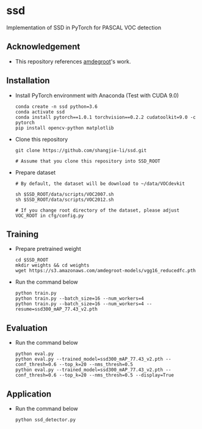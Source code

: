 # ssd

Implementation of SSD in PyTorch for PASCAL VOC detection

## Acknowledgement
 - This repository references [amdegroot](https://github.com/amdegroot/ssd.pytorch)'s work.

## Installation
 - Install PyTorch environment with Anaconda (Test with CUDA 9.0)
   ```
   conda create -n ssd python=3.6
   conda activate ssd
   conda install pytorch==1.0.1 torchvision==0.2.2 cudatoolkit=9.0 -c pytorch
   pip install opencv-python matplotlib
   ```
 - Clone this repository
   ```
   git clone https://github.com/shangjie-li/ssd.git
   
   # Assume that you clone this repository into SSD_ROOT
   ```
 - Prepare dataset
   ```
   # By default, the dataset will be download to ~/data/VOCdevkit
   
   sh $SSD_ROOT/data/scripts/VOC2007.sh
   sh $SSD_ROOT/data/scripts/VOC2012.sh
   
   # If you change root directory of the dataset, please adjust VOC_ROOT in cfg/config.py
   ```

## Training
 - Prepare pretrained weight
   ```
   cd $SSD_ROOT
   mkdir weights && cd weights
   wget https://s3.amazonaws.com/amdegroot-models/vgg16_reducedfc.pth
   ```
 - Run the command below
   ```
   python train.py
   python train.py --batch_size=16 --num_workers=4
   python train.py --batch_size=16 --num_workers=4 --resume=ssd300_mAP_77.43_v2.pth
   ```
 
## Evaluation
 - Run the command below
   ```
   python eval.py
   python eval.py --trained_model=ssd300_mAP_77.43_v2.pth --conf_thresh=0.6 --top_k=20 --nms_thresh=0.5
   python eval.py --trained_model=ssd300_mAP_77.43_v2.pth --conf_thresh=0.6 --top_k=20 --nms_thresh=0.5 --display=True
   ```

## Application
 - Run the command below
   ```
   python ssd_detector.py
   ```
